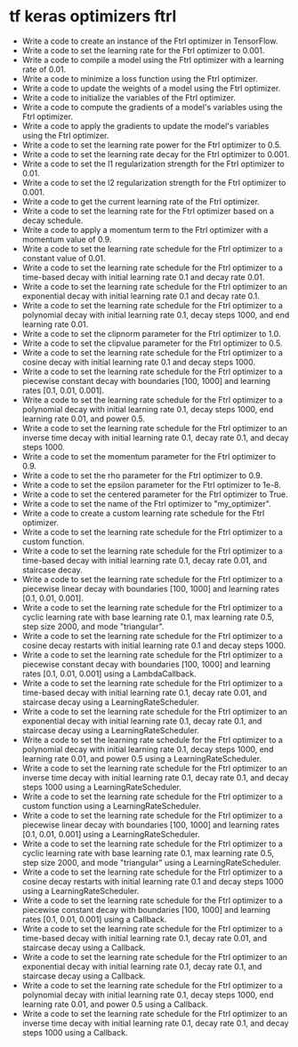 # tf keras optimizers ftrl

- Write a code to create an instance of the Ftrl optimizer in TensorFlow.
- Write a code to set the learning rate for the Ftrl optimizer to 0.001.
- Write a code to compile a model using the Ftrl optimizer with a learning rate of 0.01.
- Write a code to minimize a loss function using the Ftrl optimizer.
- Write a code to update the weights of a model using the Ftrl optimizer.
- Write a code to initialize the variables of the Ftrl optimizer.
- Write a code to compute the gradients of a model's variables using the Ftrl optimizer.
- Write a code to apply the gradients to update the model's variables using the Ftrl optimizer.
- Write a code to set the learning rate power for the Ftrl optimizer to 0.5.
- Write a code to set the learning rate decay for the Ftrl optimizer to 0.001.
- Write a code to set the l1 regularization strength for the Ftrl optimizer to 0.01.
- Write a code to set the l2 regularization strength for the Ftrl optimizer to 0.001.
- Write a code to get the current learning rate of the Ftrl optimizer.
- Write a code to set the learning rate for the Ftrl optimizer based on a decay schedule.
- Write a code to apply a momentum term to the Ftrl optimizer with a momentum value of 0.9.
- Write a code to set the learning rate schedule for the Ftrl optimizer to a constant value of 0.01.
- Write a code to set the learning rate schedule for the Ftrl optimizer to a time-based decay with initial learning rate 0.1 and decay rate 0.01.
- Write a code to set the learning rate schedule for the Ftrl optimizer to an exponential decay with initial learning rate 0.1 and decay rate 0.1.
- Write a code to set the learning rate schedule for the Ftrl optimizer to a polynomial decay with initial learning rate 0.1, decay steps 1000, and end learning rate 0.01.
- Write a code to set the clipnorm parameter for the Ftrl optimizer to 1.0.
- Write a code to set the clipvalue parameter for the Ftrl optimizer to 0.5.
- Write a code to set the learning rate schedule for the Ftrl optimizer to a cosine decay with initial learning rate 0.1 and decay steps 1000.
- Write a code to set the learning rate schedule for the Ftrl optimizer to a piecewise constant decay with boundaries [100, 1000] and learning rates [0.1, 0.01, 0.001].
- Write a code to set the learning rate schedule for the Ftrl optimizer to a polynomial decay with initial learning rate 0.1, decay steps 1000, end learning rate 0.01, and power 0.5.
- Write a code to set the learning rate schedule for the Ftrl optimizer to an inverse time decay with initial learning rate 0.1, decay rate 0.1, and decay steps 1000.
- Write a code to set the momentum parameter for the Ftrl optimizer to 0.9.
- Write a code to set the rho parameter for the Ftrl optimizer to 0.9.
- Write a code to set the epsilon parameter for the Ftrl optimizer to 1e-8.
- Write a code to set the centered parameter for the Ftrl optimizer to True.
- Write a code to set the name of the Ftrl optimizer to "my_optimizer".
- Write a code to create a custom learning rate schedule for the Ftrl optimizer.
- Write a code to set the learning rate schedule for the Ftrl optimizer to a custom function.
- Write a code to set the learning rate schedule for the Ftrl optimizer to a time-based decay with initial learning rate 0.1, decay rate 0.01, and staircase decay.
- Write a code to set the learning rate schedule for the Ftrl optimizer to a piecewise linear decay with boundaries [100, 1000] and learning rates [0.1, 0.01, 0.001].
- Write a code to set the learning rate schedule for the Ftrl optimizer to a cyclic learning rate with base learning rate 0.1, max learning rate 0.5, step size 2000, and mode "triangular".
- Write a code to set the learning rate schedule for the Ftrl optimizer to a cosine decay restarts with initial learning rate 0.1 and decay steps 1000.
- Write a code to set the learning rate schedule for the Ftrl optimizer to a piecewise constant decay with boundaries [100, 1000] and learning rates [0.1, 0.01, 0.001] using a LambdaCallback.
- Write a code to set the learning rate schedule for the Ftrl optimizer to a time-based decay with initial learning rate 0.1, decay rate 0.01, and staircase decay using a LearningRateScheduler.
- Write a code to set the learning rate schedule for the Ftrl optimizer to an exponential decay with initial learning rate 0.1, decay rate 0.1, and staircase decay using a LearningRateScheduler.
- Write a code to set the learning rate schedule for the Ftrl optimizer to a polynomial decay with initial learning rate 0.1, decay steps 1000, end learning rate 0.01, and power 0.5 using a LearningRateScheduler.
- Write a code to set the learning rate schedule for the Ftrl optimizer to an inverse time decay with initial learning rate 0.1, decay rate 0.1, and decay steps 1000 using a LearningRateScheduler.
- Write a code to set the learning rate schedule for the Ftrl optimizer to a custom function using a LearningRateScheduler.
- Write a code to set the learning rate schedule for the Ftrl optimizer to a piecewise linear decay with boundaries [100, 1000] and learning rates [0.1, 0.01, 0.001] using a LearningRateScheduler.
- Write a code to set the learning rate schedule for the Ftrl optimizer to a cyclic learning rate with base learning rate 0.1, max learning rate 0.5, step size 2000, and mode "triangular" using a LearningRateScheduler.
- Write a code to set the learning rate schedule for the Ftrl optimizer to a cosine decay restarts with initial learning rate 0.1 and decay steps 1000 using a LearningRateScheduler.
- Write a code to set the learning rate schedule for the Ftrl optimizer to a piecewise constant decay with boundaries [100, 1000] and learning rates [0.1, 0.01, 0.001] using a Callback.
- Write a code to set the learning rate schedule for the Ftrl optimizer to a time-based decay with initial learning rate 0.1, decay rate 0.01, and staircase decay using a Callback.
- Write a code to set the learning rate schedule for the Ftrl optimizer to an exponential decay with initial learning rate 0.1, decay rate 0.1, and staircase decay using a Callback.
- Write a code to set the learning rate schedule for the Ftrl optimizer to a polynomial decay with initial learning rate 0.1, decay steps 1000, end learning rate 0.01, and power 0.5 using a Callback.
- Write a code to set the learning rate schedule for the Ftrl optimizer to an inverse time decay with initial learning rate 0.1, decay rate 0.1, and decay steps 1000 using a Callback.